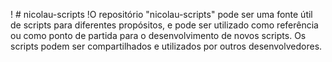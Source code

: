 ! # nicolau-scripts
!O repositório "nicolau-scripts" pode ser uma fonte útil de scripts para diferentes propósitos, e pode ser utilizado como referência ou como ponto de partida para o desenvolvimento de novos scripts. Os scripts podem ser compartilhados e utilizados por outros desenvolvedores.
